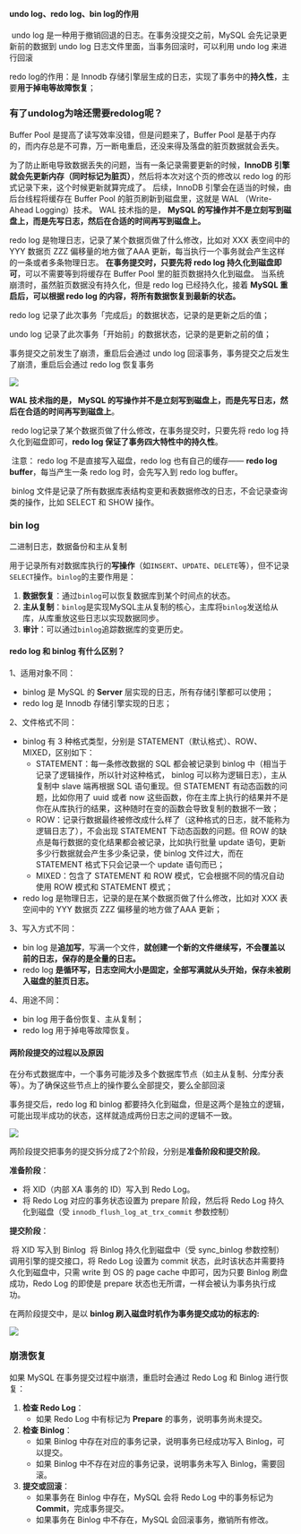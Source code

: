 #### undo log、redo log、bin log的作用

​	undo log 是一种用于撤销回退的日志。在事务没提交之前，MySQL 会先记录更新前的数据到 undo log 日志文件里面，当事务回滚时，可以利用 undo log 来进行回滚

redo log的作用：是 Innodb 存储引擎层生成的日志，实现了事务中的**持久性**，主要**用于掉电等故障恢复**；

### 有了undolog为啥还需要redolog呢？

Buffer Pool 是提高了读写效率没错，但是问题来了，Buffer Pool 是基于内存的，而内存总是不可靠，万一断电重启，还没来得及落盘的脏页数据就会丢失。

为了防止断电导致数据丢失的问题，当有一条记录需要更新的时候，**InnoDB 引擎就会先更新内存（同时标记为脏页）**，然后将本次对这个页的修改以 redo log 的形式记录下来，这个时候更新就算完成了。 后续，InnoDB 引擎会在适当的时候，由后台线程将缓存在 Buffer Pool 的脏页刷新到磁盘里，这就是 WAL （Write-Ahead Logging）技术。 WAL 技术指的是， **MySQL 的写操作并不是立刻写到磁盘上，而是先写日志，然后在合适的时间再写到磁盘上。**

redo log 是物理日志，记录了某个数据页做了什么修改，比如对 XXX 表空间中的 YYY 数据页 ZZZ 偏移量的地方做了AAA 更新，每当执行一个事务就会产生这样的一条或者多条物理日志。 **在事务提交时，只要先将 redo log 持久化到磁盘即可**，可以不需要等到将缓存在 Buffer Pool 里的脏页数据持久化到磁盘。 当系统崩溃时，虽然脏页数据没有持久化，但是 redo log 已经持久化，接着 **MySQL 重启后，可以根据 redo log 的内容，将所有数据恢复到最新的状态。**

redo log 记录了此次事务「完成后」的数据状态，记录的是更新之后的值； 

undo log 记录了此次事务「开始前」的数据状态，记录的是更新之前的值；

事务提交之前发生了崩溃，重启后会通过 undo log 回滚事务，事务提交之后发生了崩溃，重启后会通过 redo log 恢复事务



![](D:\学习笔记\MySQL\picture\Snipaste_2025-03-17_01-57-58.png)

**WAL 技术指的是， MySQL 的写操作并不是立刻写到磁盘上，而是先写日志，然后在合适的时间再写到磁盘上**。

​	redo log记录了某个数据页做了什么修改，在事务提交时，只要先将 redo log 持久化到磁盘即可，**redo log 保证了事务四大特性中的持久性**。

​	注意： redo log 不是直接写入磁盘，redo log 也有自己的缓存—— **redo log buffer**，每当产生一条 redo log 时，会先写入到 redo log buffer。

​	binlog 文件是记录了所有数据库表结构变更和表数据修改的日志，不会记录查询类的操作，比如 SELECT 和 SHOW 操作。

### bin log

二进制日志，数据备份和主从复制

用于记录所有对数据库执行的**写操作**（如`INSERT`、`UPDATE`、`DELETE`等），但不记录`SELECT`操作。`binlog`的主要作用是：

1. **数据恢复**：通过`binlog`可以恢复数据库到某个时间点的状态。
2. **主从复制**：`binlog`是实现MySQL主从复制的核心，主库将`binlog`发送给从库，从库重放这些日志以实现数据同步。
3. **审计**：可以通过`binlog`追踪数据库的变更历史。

#### redo log 和 binlog 有什么区别？

1、适用对象不同：

- binlog 是 MySQL 的 **Server** 层实现的日志，所有存储引擎都可以使用；
- redo log 是 Innodb 存储引擎实现的日志；

2、文件格式不同：

- binlog 有 3 种格式类型，分别是 STATEMENT（默认格式）、ROW、 MIXED，区别如下：
  - STATEMENT：每一条修改数据的 SQL 都会被记录到 binlog 中（相当于记录了逻辑操作，所以针对这种格式， binlog 可以称为逻辑日志），主从复制中 slave 端再根据 SQL 语句重现。但 STATEMENT 有动态函数的问题，比如你用了 uuid 或者 now 这些函数，你在主库上执行的结果并不是你在从库执行的结果，这种随时在变的函数会导致复制的数据不一致；
  - ROW：记录行数据最终被修改成什么样了（这种格式的日志，就不能称为逻辑日志了），不会出现 STATEMENT 下动态函数的问题。但 ROW 的缺点是每行数据的变化结果都会被记录，比如执行批量 update 语句，更新多少行数据就会产生多少条记录，使 binlog 文件过大，而在 STATEMENT 格式下只会记录一个 update 语句而已；
  - MIXED：包含了 STATEMENT 和 ROW 模式，它会根据不同的情况自动使用 ROW 模式和 STATEMENT 模式；
- redo log 是物理日志，记录的是在某个数据页做了什么修改，比如对 XXX 表空间中的 YYY 数据页 ZZZ 偏移量的地方做了AAA 更新；

3、写入方式不同：

- bin log 是**追加写**，写满一个文件，**就创建一个新的文件继续写，不会覆盖以前的日志，保存的是全量的日志。**
- redo log **是循环写，日志空间大小是固定，全部写满就从头开始，保存未被刷入磁盘的脏页日志。**

4、用途不同：

- bin log 用于备份恢复、主从复制；
- redo log 用于掉电等故障恢复。

#### 两阶段提交的过程以及原因

在分布式数据库中，一个事务可能涉及多个数据库节点（如主从复制、分库分表等）。为了确保这些节点上的操作要么全部提交，要么全部回滚

事务提交后，redo log 和 binlog 都要持久化到磁盘，但是这两个是独立的逻辑，可能出现半成功的状态，这样就造成两份日志之间的逻辑不一致。

![](D:\学习笔记\MySQL\picture\Snipaste_2025-03-12_23-18-29.png)

两阶段提交把事务的提交拆分成了2个阶段，分别是**准备阶段和提交阶段**。

**准备阶段**：

- 将 XID（内部 XA 事务的 ID）写入到 Redo Log。
- 将 Redo Log 对应的事务状态设置为 prepare 阶段，然后将 Redo Log 持久化到磁盘（受 `innodb_flush_log_at_trx_commit` 参数控制）

**提交阶段**：

​	将 XID 写入到 Binlog
​	将 Binlog 持久化到磁盘中（受 sync_binlog 参数控制）
​	调用引擎的提交接口，将 Redo Log 设置为 commit 状态，此时该状态并需要持久化到磁盘中，只需 write 到 OS 的 page cache 中即可，因为只要 Binlog 刷盘成功，Redo Log 的即使是 prepare 状态也无所谓，一样会被认为事务执行成功。

在两阶段提交中，是以 **binlog 刷入磁盘时机作为事务提交成功的标志的:**

![](D:\学习笔记\场景题\pictures\Snipaste_2025-03-18_15-06-09.png)

### **崩溃恢复**

如果 MySQL 在事务提交过程中崩溃，重启时会通过 Redo Log 和 Binlog 进行恢复：

1. **检查 Redo Log**：
   - 如果 Redo Log 中有标记为 **Prepare** 的事务，说明事务尚未提交。
2. **检查 Binlog**：
   - 如果 Binlog 中存在对应的事务记录，说明事务已经成功写入 Binlog，可以提交。
   - 如果 Binlog 中不存在对应的事务记录，说明事务未写入 Binlog，需要回滚。
3. **提交或回滚**：
   - 如果事务在 Binlog 中存在，MySQL 会将 Redo Log 中的事务标记为 **Commit**，完成事务提交。
   - 如果事务在 Binlog 中不存在，MySQL 会回滚事务，撤销所有修改。